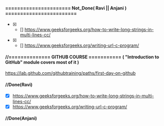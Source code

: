 #### ====================== Not_Done( Ravi || Anjani ) ========================
- [x] - [] https://www.geeksforgeeks.org/how-to-write-long-strings-in-multi-lines-cc/
- [x] - [] https://www.geeksforgeeks.org/writing-url-c-program/


#### //============== GITHUB COURSE =========== ( "Introduction to GitHub" module covers most of it )
https://lab.github.com/githubtraining/paths/first-day-on-github

#### //Done(Ravi)
- [x] https://www.geeksforgeeks.org/how-to-write-long-strings-in-multi-lines-cc/
- [x] https://www.geeksforgeeks.org/writing-url-c-program/

#### //Done(Anjani)
 
